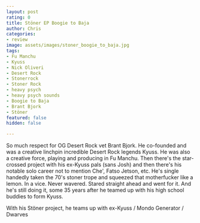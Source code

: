 ```yaml
---
layout: post
rating: 0
title: Stöner EP Boogie to Baja
author: Chris
categories:
- review
image: assets/images/stoner_boogie_to_baja.jpg
tags:
- Fu Manchu
- Kyuss
- Nick Oliveri
- Desert Rock
- Stonerrock
- Stoner Rock
- heavy psych
- heavy psych sounds
- Boogie to Baja
- Brant Bjork
- Stöner
featured: false
hidden: false

---
```

So much respect for OG Desert Rock vet Brant Bjork.  He co-founded and was a creative linchpin incredible Desert Rock legends Kyuss. He was also a creative force, playing and producing in Fu Manchu. Then there's the star-crossed project with his ex-Kyuss pals (sans Josh) and then there's his notable solo career not to mention Che', Fatso Jetson, etc.  He's single handedly  taken the 70's stoner trope and squeezed that motherfucker like a lemon. In a vice.  Never wavered. Stared straight ahead and went for it.  And he's still doing it, some 35 years after he teamed up with his high school buddies to form Kyuss.  

With his Stöner project, he teams up with ex-Kyuss / Mondo Generator / Dwarves 